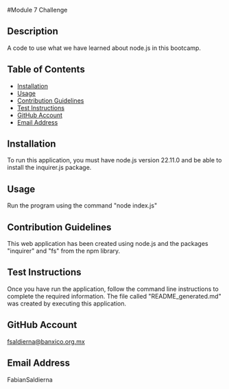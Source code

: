 #Module 7 Challenge

## Description
A code to use what we have learned about node.js in this bootcamp.

## Table of Contents

- [Installation](#installation)
- [Usage](#usage)
- [Contribution Guidelines](#contribution-guidelines)
- [Test Instructions](#test-instructions)
- [GitHub Account](#github-account)
- [Email Address](email-address)

## Installation
To run this application, you must have node.js version 22.11.0 and be able to install the inquirer.js package.

## Usage
Run the program using the command "node index.js"

## Contribution Guidelines
This web application has been created using node.js and the packages "inquirer" and "fs" from the npm library.

## Test Instructions
Once you have run the application, follow the command line instructions to complete the required information.
The file called "README_generated.md" was created by executing this application.

## GitHub Account
fsaldierna@banxico.org.mx

## Email Address
FabianSaldierna
